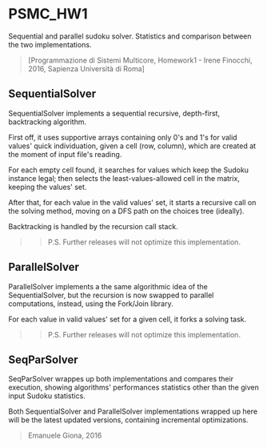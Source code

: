 # PSMC_HW1
Sequential and parallel sudoku solver. Statistics and comparison between the two implementations.

> [Programmazione di Sistemi Multicore, Homework1 - Irene Finocchi, 2016, Sapienza Università di Roma]

## SequentialSolver
SequentialSolver implements a sequential recursive, depth-first, backtracking algorithm.

First off, it uses supportive arrays containing only 0's and 1's for valid values' quick individuation, given a cell (row, column), which are created at the moment of input file's reading.

For each empty cell found, it searches for values which keep the Sudoku instance legal; then selects the least-values-allowed cell in the matrix, keeping the values' set.

After that, for each value in the valid values' set, it starts a recursive call on the solving method, moving on a DFS path on the choices tree (ideally).

Backtracking is handled by the recursion call stack.

>> P.S. Further releases will not optimize this implementation.

## ParallelSolver
ParallelSolver implements a the same algorithmic idea of the SequentialSolver, but the recursion is now swapped to parallel computations, instead, using the Fork/Join library.

For each value in valid values' set for a given cell, it forks a solving task.

>> P.S. Further releases will not optimize this implementation.

## SeqParSolver
SeqParSolver wrappes up both implementations and compares their execution, showing algorithms' performances statistics other than the given input Sudoku statistics.

Both SequentialSolver and ParallelSolver implementations wrapped up here will be the latest updated versions, containing incremental optimizations.

> Emanuele Giona, 2016
